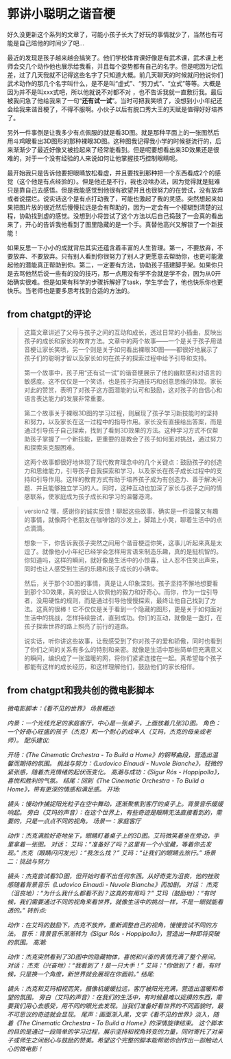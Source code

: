 # 郭讲小聪明之谐音梗
好久没更新这个系列的文章了，可能小孩子长大了好玩的事情就少了，当然也有可能是自己陪他的时间少了吧...

最近的发现是孩子越来越会搞笑了。他们学校体育课好像是有武术课，武术课上老师会交几个动作他也展示给我看，并且每个姿势都有自己的名字。但是呢因为记性差，过了几天我就不记得这些名字了只知道大概。前几天聊天的时候就问他说你们武术动作的那几个名字叫什么，是不是叫“虚式”、“剪刀式”、“立式”等等。大概是因为并不是叫xxx式吧，所以他就说不对都不对 ，也不告诉我就一直敷衍我。最后被我问急了他给我来了一句“**还有试一试**”。当时可把我笑喷了，没想到小小年纪还会给我来谐音梗了，不得不服啊。小伙子以后有脱口秀大王的天赋是值得好好培养了。

另外一件事倒是让我多少有点佩服的就是看3D图。就是那种平面上的一张图然后用斗鸡眼看出3D图形的那种裸眼3D图。这种图我记得我小学的时候挺流行的，后来渐渐少了最近好像又被捡起来了经常能看到。但是呢要想看出来3D效果还是很难的，对于一个没有经验的人来说如何让他掌握技巧控制眼睛呢。

最开始我只是告诉他要把眼睛放松看虚，并且要找到那种把一个东西看成2个的感觉（这个他是有点经验的）。但是他还是不行，我也没啥办法，因为觉得就是挺难只是靠自己去感悟。但是我能感觉到他很有欲望并且也很努力的在尝试，没有放弃或者说摆烂。说实话这个是有点打动我了，可能也激起了我的灵感。突然想起来如果把图片放的很近然后慢慢拉远是会有帮助的，因为一定会有一个模糊到清楚的过程，协助找到虚的感觉。没想到小将尝试了这个方法以后自己捣鼓了一会真的看出来了，开心的告诉我他看到了图里隐藏的是一个手。真替他高兴又解锁了一个新技能！

如果反思一下小小的成就背后其实还蕴含着丰富的人生哲理。第一，不要放弃，不要放弃、不要放弃。只有别人看到你很努力了别人才更愿意去帮助你，也更可能激起他的潜能真正帮助到你。第二，一定要有方法，协助孩子搭建脚手架。如果你只是去骂他然后说一些有的没的技巧，那一点用没有学不会就是学不会，因为从0开始确实很难。但是如果有科学的步骤拆解好了task，学生学会了，他也快乐你也更快乐。当老师也是要多思考找到合适的方法的。

## from chatgpt的评论
>这篇文章讲述了父母与孩子之间的互动和成长，透过日常的小插曲，反映出孩子的成长和家长的教育方法。文章中的两个故事——一个是关于孩子用谐音梗让家长笑喷，另一个则是关于如何看出裸眼3D图——都很好地展示了孩子们的聪明才智以及家长如何在孩子的探索过程中给予引导和支持。
>
>第一个故事中，孩子用“还有试一试”的谐音梗展示了他的幽默感和对语言的敏感度。这不仅仅是一个笑话，也是孩子沟通技巧和创意思维的体现。家长对此的赞赏，表明了对孩子这方面潜能的认可和鼓励，这对孩子的自信心和语言表达能力的发展非常重要。
>
>第二个故事关于裸眼3D图的学习过程，则展现了孩子学习新技能时的坚持和努力，以及家长在这一过程中的指导作用。家长没有直接给出答案，而是通过引导孩子自己探索，找到了看到3D效果的方法。这种学习方式不仅帮助孩子掌握了一个新技能，更重要的是教会了孩子如何面对挑战，通过努力和探索来克服困难。
>
>这两个故事都很好地体现了现代教育理念中的几个关键点：鼓励孩子的创造力和思维能力，引导孩子自我探索和学习，以及家长在孩子成长过程中的支持和引导作用。这样的教育方式有助于培养孩子成为有创造力、善于解决问题、并且能够独立学习的人。同时，这种互动也加深了家长与孩子之间的情感联系，使家庭成为孩子成长和学习的温馨港湾。


>version2
>嘿，感谢你的诚实反馈！聊起这些故事，确实是一件温馨又有趣的事情，就像两个老朋友在咖啡馆的沙发上，脚踏上小凳，聊着生活中的点点滴滴。
>
>想象一下，你告诉我孩子突然之间用个谐音梗逗你笑，这事儿听起来真是太逗了。就像他小小年纪已经学会怎样用言语来制造乐趣，真的是挺机智的。你知道吗，这样的瞬间，就好像是生活中的小惊喜，让人忍不住笑出声来，同时也让人感受到生活的乐趣和孩子成长的小确幸。
>
>然后，关于那个3D图的事情，真是让人印象深刻。孩子坚持不懈地想要看到那个3D效果，真的很让人钦佩他的毅力和好奇心。而你，作为一位引导者，没用硬性的规则，而是通过引导他慢慢探索，最终让他自己找到了方法。这真的很棒！它不仅仅是关于看到一个隐藏的图形，更是关于如何面对生活中的挑战，怎样持续尝试，直到成功。你们的互动，就像是一盏灯，在孩子探索世界的路上照亮了前行的道路。
>
>说实话，听你讲这些故事，让我感受到了你对孩子的爱和骄傲，同时也看到了你们之间的关系有多么的特别和亲密。就像是生活中那些简单但充满意义的瞬间，编织成了一张温暖的网，将你们紧紧连接在一起。真希望每个孩子都能有这样的成长经历，和这样理解他们，鼓励他们的家长相伴。

## from chatgpt和我共创的微电影脚本

*微电影脚本：《看不见的世界》*
*场景概述:*

*内景：一个光线充足的家庭客厅，中心是一张桌子，上面放着几张3D图。*
*角色：一个好奇心旺盛的孩子（杰克）和一个耐心的成年人（艾玛，杰克的母亲或老师）。*
*配乐建议:*

*开场：《The Cinematic Orchestra - To Build a Home》的钢琴曲段，营造出温馨而期待的氛围。*
*挑战与努力：《Ludovico Einaudi - Nuvole Bianche》，轻微的紧张感，随着杰克情绪的起伏而变化。*
*高潮与成功：《Sigur Rós - Hoppípolla》，喜悦和胜利的气氛。*
*结尾：回到《The Cinematic Orchestra - To Build a Home》，带有更深的情感和满足感。*
*开场:*

*镜头：慢动作捕捉阳光粒子在空中舞动，逐渐聚焦到客厅的桌子上。背景音乐缓缓响起。*
*旁白（艾玛的声音）：在这个世界上，有些奇迹是眼睛无法直接看到的，需要的，只是一点点不同的视角。*
*场景一：家庭客厅*

*动作：杰克满脸好奇地坐下，眼睛盯着桌子上的3D图。艾玛微笑着坐在旁边，手里拿着一张图。*
*对话：*
*艾玛：“准备好了吗？这里有一个小宝藏，等着你去发现。”*
*杰克（眼睛闪闪发光）：“我怎么找？”*
*艾玛：“让我们的眼睛去旅行。”*
*场景二：挑战与努力*

*镜头：杰克尝试看3D图，但开始时看不出任何东西。从好奇变为沮丧，他的挫败感随着背景音乐《Ludovico Einaudi - Nuvole Bianche》而加剧。*
*对话：*
*杰克（沮丧地）：“为什么我什么都看不到？这真的有用吗？”*
*艾玛（鼓励地）：“有时候，我们需要通过不同的视角来看世界，就像生活中的挑战一样，不是一眼就能看透的。”*
*转折点:*

*动作：在艾玛的鼓励下，杰克不放弃，重新调整自己的视角，慢慢尝试不同的方法。*
*音乐：背景音乐渐渐转为《Sigur Rós - Hoppípolla》，营造出一种即将突破的氛围。*
*高潮:*

*动作：杰克突然看到了3D图中的隐藏物体，喜悦和兴奋的表情充满了整个房间。*
*对话：*
*杰克（兴奋地）：“我看到了！是一只大手！”*
*艾玛：“你做到了！看，有时候，只是换一个角度，新世界就会展现在你面前。”*
*结尾:*

*镜头：杰克和艾玛相视而笑，摄像机缓缓拉远，客厅被阳光充满，营造出温暖和希望的氛围。*
*旁白（艾玛的声音）：在我们的生活中，有时候最难以捉摸的东西，需要我们用心去感受，用不同的眼光去发现。当我们准备好看世界的不同面貌时，最不可思议的奇迹就会显现。*
*尾声：画面渐入黑，文字《看不见的世界》淡入，随着《The Cinematic Orchestra - To Build a Home》的深情旋律结束。*
*这个脚本的目的是通过一段简单的学习过程，展示坚持和视角转变的力量，同时寄托了对亲子或师生之间耐心与鼓励的赞美。希望这个完整的脚本能帮助你创作出一部触动人心的微电影！*

